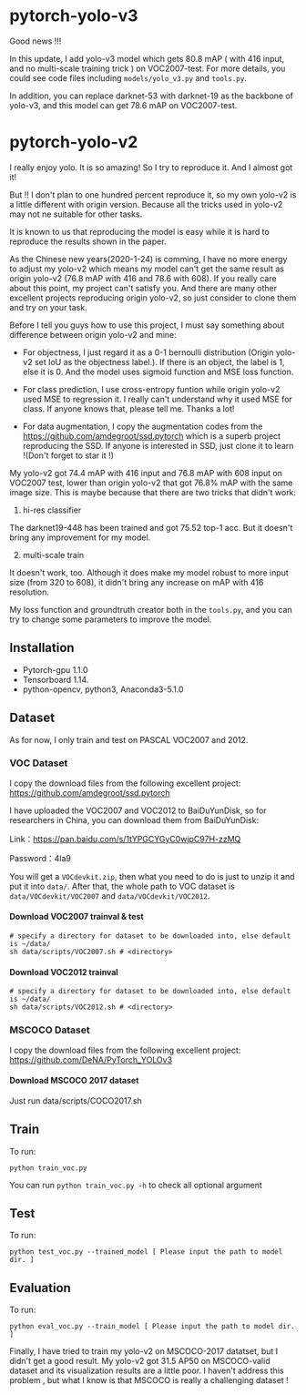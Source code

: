 # pytorch-yolo-v3
Good news !!!

In this update, I add yolo-v3 model which gets 80.8 mAP ( with 416 input, and no multi-scale training trick ) on VOC2007-test. For more details, you could see code files including ```models/yolo_v3.py``` and ```tools.py```.

In addition, you can replace darknet-53 with darknet-19 as the backbone of yolo-v3, and this model can get 78.6 mAP on VOC2007-test.

# pytorch-yolo-v2
I really enjoy yolo. It is so amazing! So I try to reproduce it. And I almost got it!

But !! I don't plan to one hundred percent reproduce it, so my own yolo-v2 is a little different with origin version. Because all the tricks used in yolo-v2 may not ne suitable for other tasks. 

It is known to us that reproducing the model is easy while it is hard to reproduce the results shown in the paper.

As the Chinese new years(2020-1-24) is comming, I have no more energy to adjust my yolo-v2 which means my model can't get the same result as origin yolo-v2 (76.8 mAP with 416 and 78.6 with 608). If you really care about this point, my project can't satisfy you. And there are many other excellent projects reproducing origin yolo-v2, so just consider to clone them and try on your task.

Before I tell you guys how to use this project, I must say something about difference between origin yolo-v2 and mine:

- For objectness, I just regard it as a 0-1 bernoulli distribution (Origin yolo-v2 set IoU as the objectness label.). If there is an object, the label is 1, else it is 0. And the model uses sigmoid function and MSE loss function.

- For class prediction, I use cross-entropy funtion while origin yolo-v2 used MSE to regression it. I really can't understand why it used MSE for class. If anyone knows that, please tell me. Thanks a lot!

- For data augmentation, I copy the augmentation codes from the https://github.com/amdegroot/ssd.pytorch which is a superb project reproducing the SSD. If anyone is interested in SSD, just clone it to learn !(Don't forget to star it !)

My yolo-v2 got 74.4 mAP with 416 input and 76.8 mAP with 608 input on VOC2007 test, lower than origin yolo-v2 that got 76.8% mAP with the same image size. This is maybe because that there are two tricks that didn't work:

1. hi-res classifier

The darknet19-448 has been trained and got 75.52 top-1 acc. But it doesn't bring any improvement for my model.

2. multi-scale train

It doesn't work, too. Although it does make my model robust to more input size (from 320 to 608), it didn't bring any increase on mAP with 416 resolution.

My loss function and groundtruth creator both in the ```tools.py```, and you can try to change some parameters to improve the model.


## Installation
- Pytorch-gpu 1.1.0
- Tensorboard 1.14.
- python-opencv, python3, Anaconda3-5.1.0

## Dataset
As for now, I only train and test on PASCAL VOC2007 and 2012. 

### VOC Dataset
I copy the download files from the following excellent project:
https://github.com/amdegroot/ssd.pytorch

I have uploaded the VOC2007 and VOC2012 to BaiDuYunDisk, so for researchers in China, you can download them from BaiDuYunDisk:

Link：https://pan.baidu.com/s/1tYPGCYGyC0wjpC97H-zzMQ 

Password：4la9

You will get a ```VOCdevkit.zip```, then what you need to do is just to unzip it and put it into ```data/```. After that, the whole path to VOC dataset is ```data/VOCdevkit/VOC2007``` and ```data/VOCdevkit/VOC2012```.

#### Download VOC2007 trainval & test

```Shell
# specify a directory for dataset to be downloaded into, else default is ~/data/
sh data/scripts/VOC2007.sh # <directory>
```

#### Download VOC2012 trainval
```Shell
# specify a directory for dataset to be downloaded into, else default is ~/data/
sh data/scripts/VOC2012.sh # <directory>
```

### MSCOCO Dataset
I copy the download files from the following excellent project:
https://github.com/DeNA/PyTorch_YOLOv3

#### Download MSCOCO 2017 dataset
Just run data/scripts/COCO2017.sh


## Train
To run:
```Shell
python train_voc.py
```

You can run ```python train_voc.py -h``` to check all optional argument

## Test
To run:
```Shell
python test_voc.py --trained_model [ Please input the path to model dir. ]
```

## Evaluation
To run:
```Shell
python eval_voc.py --train_model [ Please input the path to model dir. ]
```

Finally, I have tried to train my yolo-v2 on MSCOCO-2017 datatset, but I didn't get a good result. My yolo-v2 got 31.5 AP50 on MSCOCO-valid dataset and its visualization results are a little poor. I haven't address this problem , but what I know is that MSCOCO is really a challenging dataset !